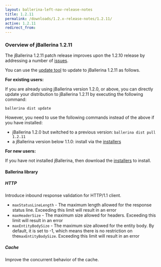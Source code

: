 ```yaml
---
layout: ballerina-left-nav-release-notes
title: 1.2.11 
permalink: /downloads/1.2.x-release-notes/1.2.11/
active: 1.2.11
redirect_from: 
---
```

### Overview of jBallerina 1.2.11

The jBallerina 1.2.11 patch release improves upon the 1.2.10 release by addressing a number of [issues](https://github.com/ballerina-platform/ballerina-lang/issues?q=is%3Aissue+milestone%3A%22Ballerina+1.2.11%22+is%3Aclosed).

You can use the [update tool](/learn/update-tool/) to update to jBallerina 1.2.11 as follows.

**For existing users:**

If you are already using jBallerina version 1.2.0, or above, you can directly update your distribution to jBallerina 1.2.11 by executing the following command:

```
ballerina dist update
```

However, you need to use the following commands instead of the above if you have installed:

- jBallerina 1.2.0 but switched to a previous version: `ballerina dist pull 1.2.11`
- a jBallerina version below 1.1.0: install via the [installers](/downloads/)

**For new users:**

If you have not installed jBallerina, then download the [installers](/downloads/) to install.

#### Ballerina library

##### HTTP

Introduce inbound response validation for HTTP/1.1 client. 

- `maxStatusLineLength` - The maximum length allowed for the response status line. Exceeding this limit will result in an error
- `maxHeaderSize` - The maximum size allowed for headers. Exceeding this limit will result in an error
- `maxEntityBodySize` - The maximum size allowed for the entity body. By default, it is set to -1, which means there is no restriction on the`maxEntityBodySize`. Exceeding this limit will result in an error

##### Cache

Improve the concurrent behavior of the cache.
